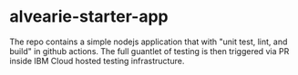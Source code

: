 # alvearie-starter-app

The repo contains a simple nodejs application that with "unit test, lint, and build" in github actions.  The full guantlet of testing is then triggered via PR inside IBM Cloud hosted testing infrastructure.
